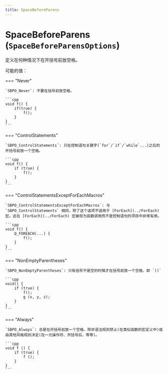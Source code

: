 ```yaml
---
title: SpaceBeforeParens
---
```


# SpaceBeforeParens (`SpaceBeforeParensOptions`)

定义在何种情况下在开括号前放空格。

可能的值：

=== "Never"

    `SBPO_Never`: 不要在括号前放空格。

    ```cpp
    void f() {
        if(true) {
            f();
        }
    }
    ```

=== "ControlStatements"

    `SBPO_ControlStatements`: 只在控制语句关键字(`for`/`if`/`while`...)之后的开括号前放一个空格。

    ```cpp
    void f() {
        if (true) {
            f();
        }
    }
    ```

=== "ControlStatementsExceptForEachMacros"

    `SBPO_ControlStatementsExceptForEachMacros`: 与 `SBPO_ControlStatements` 相同，除了这个选项不适用于 [ForEach](../ForEach) 宏。这在 [ForEach](../ForEach) 宏被视为函数调用而不是控制语句的项目中非常有用。

    ```cpp
    void f() {
        Q_FOREACH(...) {
            f();
        }
    }
    ```

=== "NonEmptyParentheses"

    `SBPO_NonEmptyParentheses`: 只有括号不是空的时候才在括号前放一个空格，即 `()`

    ```cpp
    void() {
        if (true) {
            f();
            g (x, y, z);
        }
    }
    ```

=== "Always"

    `SBPO_Always`: 总是在开括号前放一个空格，除非语法规则禁止(在类似函数的宏定义中)或由其他风格规则决定(在一元操作符、开括号后，等等)。

    ```cpp
    void f () {
        if (true) {
            f ();
        }
    }
    ```
